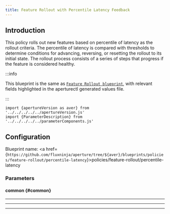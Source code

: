 ```yaml
---
title: Feature Rollout with Percentile Latency Feedback
---
```


## Introduction

This policy rolls out new features based on percentile of latency as the rollout
criteria. The percentile of latency is compared with thresholds to determine
conditions for advancing, reversing, or resetting the rollout to its initial
state. The rollout process consists of a series of steps that progress if the
feature is considered healthy.

:::info

This blueprint is the same as [`Feature Rollout blueprint`](base.md), with
relevant fields highlighted in the aperturectl generated values file.

:::

<!-- Configuration Marker -->
```mdx-code-block
import {apertureVersion as aver} from '../../../../../apertureVersion.js'
import {ParameterDescription} from '../../../../../parameterComponents.js'
```

## Configuration
<!-- vale off -->

Blueprint name: <a href={`https://github.com/fluxninja/aperture/tree/${aver}/blueprints/policies/feature-rollout/percentile-latency`}>policies/feature-rollout/percentile-latency</a>

<!-- vale on -->


### Parameters

<!-- vale off -->

#### common {#common}

<!-- vale on -->

<!-- vale off -->

<a id="common-policy-name"></a>

<ParameterDescription
    name='common.policy_name'
    description='Name of the policy.'
    type='string'
    reference=''
    value='"__REQUIRED_FIELD__"'
/>

<!-- vale on -->

---

<!-- vale off -->

<a id="policy"></a>

<ParameterDescription
    name='policy'
    description='Parameters for the Feature Rollout policy.'
    type='Object (policies/feature-rollout/base:schema:rollout_policy)'
    reference='../../../bundled-blueprints/policies/feature-rollout/base#rollout-policy'
    value='{"components": [], "drivers": {"percentile_latency_drivers": [{"criteria": {"backward": {"threshold": "__REQUIRED_FIELD__"}, "forward": {"threshold": "__REQUIRED_FIELD__"}, "reset": {"threshold": "__REQUIRED_FIELD__"}}, "flux_meter": {"flow_selector": {"flow_matcher": {"control_point": "__REQUIRED_FIELD__"}, "service_selector": {"service": "__REQUIRED_FIELD__"}}, "static_buckets": {"buckets": [5, 10, 25, 50, 100, 250, 500, 1000, 2500, 5000, 10000]}}, "percentile": 95}]}, "evaluation_interval": "1s", "load_ramp": {"regulator_parameters": {"flow_selector": {"flow_matcher": {"control_point": "__REQUIRED_FIELD__"}, "service_selector": {"service": "__REQUIRED_FIELD__"}}, "label_key": ""}, "steps": [{"duration": "__REQUIRED_FIELD__", "target_accept_percentage": "__REQUIRED_FIELD__"}]}, "resources": {"flow_control": {"classifiers": []}}}'
/>

<!-- vale on -->

---

<!-- vale off -->

<a id="dashboard"></a>

<ParameterDescription
    name='dashboard'
    description='Configuration for the Grafana dashboard accompanying this policy.'
    type='Object (policies/feature-rollout/base:param:dashboard)'
    reference='../../../bundled-blueprints/policies/feature-rollout/base#dashboard'
    value='{"datasource": {"filter_regex": "", "name": "$datasource"}, "refresh_interval": "5s", "time_from": "now-15m", "time_to": "now"}'
/>

<!-- vale on -->

---